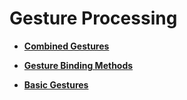 # Gesture Processing



- **[Combined Gestures](ts-combined-gestures.md)**

- **[Gesture Binding Methods](ts-gesture-settings.md)**

- **[Basic Gestures](ts-basic-gestures.md)**